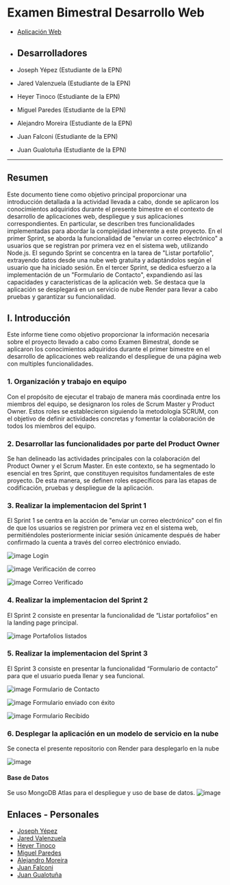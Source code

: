 # Examen Bimestral Desarrollo Web
- [Aplicación Web](https://examen-aplicaciones-web.onrender.com)
  
- ## Desarrolladores

- Joseph Yépez (Estudiante de la EPN)
- Jared Valenzuela (Estudiante de la EPN)
- Heyer Tinoco (Estudiante de la EPN)
- Miguel Paredes (Estudiante de la EPN)
- Alejandro Moreira (Estudiante de la EPN)
- Juan Falconi (Estudiante de la EPN)
- Juan Gualotuña (Estudiante de la EPN)

---

## Resumen
Este documento tiene como objetivo principal proporcionar una introducción detallada a la actividad llevada a cabo, donde se aplicaron los conocimientos adquiridos durante el presente bimestre en el contexto de desarrollo de aplicaciones web, despliegue y sus aplicaciones correspondientes. 
En particular, se describen tres funcionalidades implementadas para abordar la complejidad inherente a este proyecto. En el primer Sprint, se aborda la funcionalidad de "enviar un correo electrónico" a usuarios que se registran por primera vez en el sistema web, utilizando Node.js.
El segundo Sprint se concentra en la tarea de "Listar portafolio", extrayendo datos desde una nube web gratuita y adaptándolos según el usuario que ha iniciado sesión.
En el tercer Sprint, se dedica esfuerzo a la implementación de un "Formulario de Contacto", expandiendo así las capacidades y características de la aplicación web. Se destaca que la aplicación se desplegará en un servicio de nube Render para llevar a cabo pruebas y garantizar su funcionalidad.

## I. Introducción

Este informe tiene como objetivo proporcionar la información necesaria sobre el proyecto llevado a cabo como Examen Bimestral, donde se aplicaron los conocimientos adquiridos durante el primer bimestre en el desarrollo de aplicaciones web realizando el despliegue de una página web con multiples funcionalidades.

### 1. Organización y trabajo en equipo

Con el propósito de ejecutar el trabajo de manera más coordinada entre los miembros del equipo, se designaron los roles de Scrum Master y Product Owner. Estos roles se establecieron siguiendo la metodología SCRUM, con el objetivo de definir actividades concretas y fomentar la colaboración de todos los miembros del equipo.

### 2. Desarrollar las funcionalidades por parte del Product Owner

Se han delineado las actividades principales con la colaboración del Product Owner y el Scrum Master. En este contexto, se ha segmentado lo esencial en tres Sprint, que constituyen requisitos fundamentales de este proyecto. De esta manera, se definen roles específicos para las etapas de codificación, pruebas y despliegue de la aplicación.

### 3. Realizar la implementacion del Sprint 1

El Sprint 1 se centra en la acción de "enviar un correo electrónico" con el fin de que los usuarios se registren por primera vez en el sistema web, permitiéndoles posteriormente iniciar sesión únicamente después de haber confirmado la cuenta a través del correo electrónico enviado.

![image](https://github.com/Miguel-Paredes/Examen-Web/assets/117741739/043f2e91-e9d3-410f-9b6e-da5631e659ad)
Login

![image](https://github.com/Miguel-Paredes/Examen-Web/assets/117741739/c93ccb24-e696-44df-9ce3-ed49e5461a97)
Verificación de correo

![image](https://github.com/Miguel-Paredes/Examen-Web/assets/117741739/10e70220-acf0-47b2-ade1-952b3089a252)
Correo Verificado


### 4. Realizar la implementacion del Sprint 2

El Sprint 2 consiste en presentar la funcionalidad de “Listar portafolios” en la landing page principal.

![image](https://github.com/Miguel-Paredes/Examen-Web/assets/117741739/cfea2d6e-0f00-4e04-8ad9-a219c54b3674)
Portafolios listados

### 5. Realizar la implementacion del Sprint 3

El Sprint 3 consiste en presentar la funcionalidad “Formulario de contacto” para que el usuario pueda llenar y sea funcional. 

![image](https://github.com/Miguel-Paredes/Examen-Web/assets/117741739/476eeb03-0bd7-43fe-aa7d-68add7e6e994)
Formulario de Contacto

![image](https://github.com/Miguel-Paredes/Examen-Web/assets/117741739/9d94de5c-603b-44bf-98ec-d69da833f380)
Formulario enviado con éxito

![image](https://github.com/Miguel-Paredes/Examen-Web/assets/117741739/b4cf1b2e-b34d-4972-b648-108fa712e3aa)
Formulario Recibido


### 6. Desplegar la aplicación en un modelo de servicio en la nube

Se conecta el presente repositorio con Render para desplegarlo en la nube

![image](https://github.com/Miguel-Paredes/Examen-Web/assets/117741739/1ba5b7be-e949-4d77-a5ec-0fd4a8801fd3)


#### Base de Datos
Se uso MongoDB Atlas para el despliegue y uso de base de datos. 
![image](https://github.com/Miguel-Paredes/Examen-Web/assets/117741739/03365cdf-ddd7-4763-b864-8419df0ef854)


## Enlaces - Personales

- [Joseph Yépez](https://github.com/JosephYM07)
- [Jared Valenzuela](https://github.com/JaredVS777)
- [Heyer Tinoco](https://github.com/OrlandH)
- [Miguel Paredes](https://github.com/Miguel-Paredes)
- [Alejandro Moreira](https://github.com/Alejandro-Moreira)
- [Juan Falconi](https://github.com/JuanPabloo890)
- [Juan Gualotuña](https://github.com/juandiego252)
